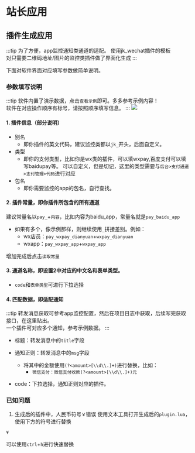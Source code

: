 # 站长应用
## 插件生成应用
:::tip
为了方便，app监控通知类通道的适配。
使用jk_wechat插件的模板   
对只需要二维码地址/图片的监控类插件做了界面化生成
:::

下面对软件界面对应填写参数做简单说明。
### 参数填写说明
:::tip
软件内置了演示数据，点击`查看示例`即可。多多参考示例内容！   
软件在对应操作顺序有标号，请按照顺序填写信息。
:::
![](https://s2.loli.net/2024/11/01/lzc4RwWYJBkubpF.png)
#### 1. 插件信息（部分说明）
- 别名
  - 即你插件的英文代码，建议监控类都以`jk_`开头，后面自定义。
- 类型
  - 即你的支付类型，比如你是wx类的插件，可以填wxpay,百度支付可以填写baidupay等。
可以自定义，但是切记，这里的类型需要与`后台>支付通道>支付管理>代码`进行对应
- 包名
  - 即你需要监控的app的包名，自行查找。

#### 2. 插件常量，即你插件所包含的所有通道
建议常量名以`pay_`+`内容`，比如内容为baidu_app，常量名就是`pay_baidu_app`
- 如果有多个，像示例那样，则继续使用`_`拼接差别。例如：
  - wx店员：`pay_wxpay_dianyuan`+`wxpay_dianyuan`
  - wxapp：`pay_wxpay_app`+`wxpay_app`   

增加完成后点击`读取常量`

#### 3. 通道名称，即设置2中对应的中文名和表单类型。
- `code`和`表单类型`可进行下拉选择

#### 4. 匹配数据，即适配通知
:::tip
转发消息获取可参考app监控配置，然后在项目日志中获取，后续写完获取接口，在这里贴出。   
一个插件可对应多个通知，参考示例数据。
:::
- 标题：转发消息中的`title`字段
- 通知正则：转发消息中的`msg`字段
  - 将其中的金额使用`(?<amount>[\\d\\.]+)`进行替换，比如：
    - `微信支付：微信支付收款(?<amount>[\\d\\.]+)元`

- code：下拉选择，通知正则对应的插件。

### 已知问题
1. 生成后的插件中，人民币符号`￥`错误
使用文本工具打开生成后的`plugin.lua`，使用下方的符号进行替换
```
¥
```
可以使用`ctrl`+`h`进行快速替换
